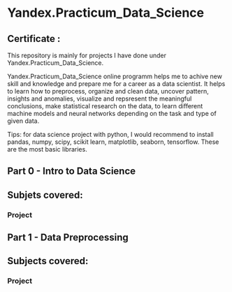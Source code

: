 # Yandex.Practicum_Data_Science
## Certificate : 
This repository is mainly for projects I have done under Yandex.Practicum_Data_Science.

Yandex.Practicum_Data_Science online programm helps me to achive new skill and knowledge and prepare me for a career as a data scientist. It helps to learn how to preprocess, organize and clean data, uncover pattern, insights and anomalies, visualize and repsresent the meaningful conclusions, make statistical research on the data, to learn different machine models and neural networks depending on the task and type of given data.

Tips: for data science project with python, I would recommend to install pandas, numpy, scipy, scikit learn, matplotlib, seaborn, tensorflow. These are the most basic libraries.

## Part 0 - Intro to Data Science
Subjets covered:
  -
### Project
## Part 1 - Data Preprocessing
Subjects covered:
  -
### Project
